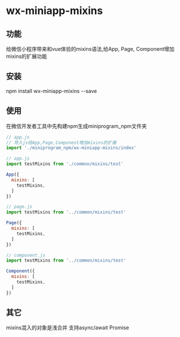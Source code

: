 wx-miniapp-mixins
========================================

功能
------------
给微信小程序带来和vue体验的mixins语法,给App, Page, Component增加mixins的扩展功能

安装
------------
npm install wx-miniapp-mixins --save

使用
------------
在微信开发者工具中先构建npm生成miniprogram_npm文件夹
```javascript
// app.js
// 导入js给App,Page,Component增加mixins的扩展
import './miniprogram_npm/wx-miniapp-mixins/index'
```

```javascript
// app.js
import testMixins from './common/mixins/test'

App({
  mixins: [
    testMixins,
  ]
})
```

```javascript
// page.js
import testMixins from '../common/mixins/test'

Page({
  mixins: [
    testMixins,
  ]
})
```

```javascript
// component.js
import testMixins from '../common/mixins/test'

Component({
  mixins: [
    testMixins,
  ]
})
```

其它
------------
mixins混入的对象是浅合并
支持async/await Promise
